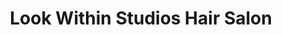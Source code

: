 ---
title: "Look Within Studios Hair Salon"
url: /south-tucson/look-within-studios-hair-salon/
shop: Friseur
---